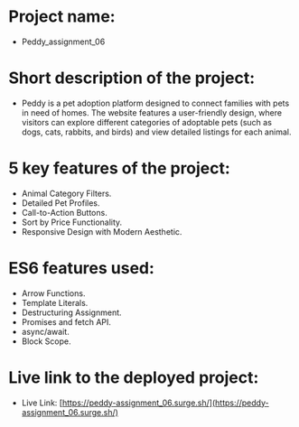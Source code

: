 
# Project name:
- Peddy_assignment_06


# Short description of the project:
- Peddy is a pet adoption platform designed to connect families with pets in need of homes. The website features a user-friendly design, where visitors can explore different categories of adoptable pets (such as dogs, cats, rabbits, and birds) and view detailed listings for each animal.


# 5 key features of the project:
- Animal Category Filters.
- Detailed Pet Profiles.
- Call-to-Action Buttons.
- Sort by Price Functionality.
- Responsive Design with Modern Aesthetic.


# ES6 features used:
- Arrow Functions.
- Template Literals.
- Destructuring Assignment.
- Promises and fetch API.
- async/await.
- Block Scope.


# Live link to the deployed project:
- Live Link: [https://peddy-assignment_06.surge.sh/](https://peddy-assignment_06.surge.sh/)